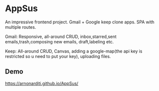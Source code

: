 
# AppSus
An impressive frontend project. Gmail + Google keep clone apps.
SPA with multiple routes. 

Gmail: Responsive, all-around CRUD, inbox,starred,sent emails,trash,composing new emails, draft,labeling etc.

Keep: All-around CRUD, Canvas, adding a google-map(the api key is restricted so u need to put your key), uploading files.




## Demo

https://arnonarditi.github.io/AppSus/

